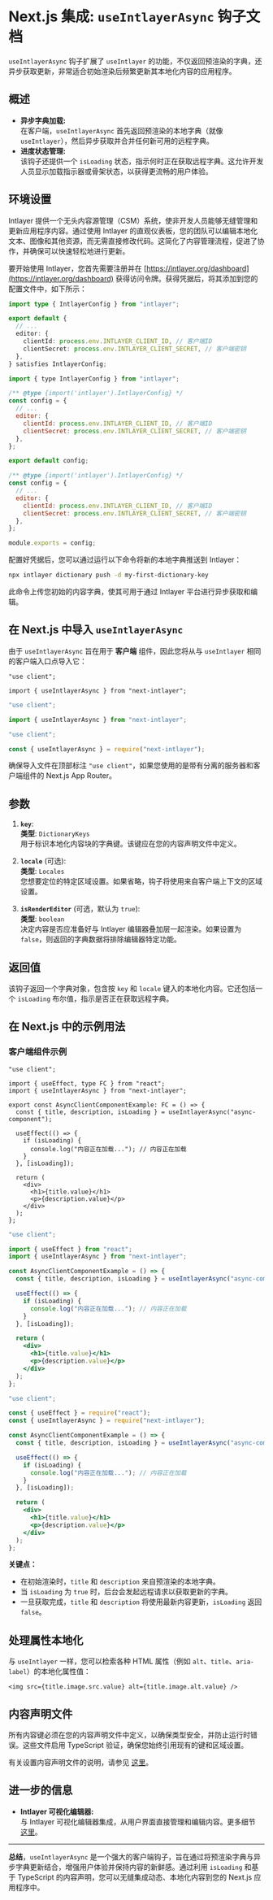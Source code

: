 # Next.js 集成: `useIntlayerAsync` 钩子文档

`useIntlayerAsync` 钩子扩展了 `useIntlayer` 的功能，不仅返回预渲染的字典，还异步获取更新，非常适合初始渲染后频繁更新其本地化内容的应用程序。

## 概述

- **异步字典加载:**  
  在客户端，`useIntlayerAsync` 首先返回预渲染的本地字典（就像 `useIntlayer`），然后异步获取并合并任何新可用的远程字典。
- **进度状态管理:**  
  该钩子还提供一个 `isLoading` 状态，指示何时正在获取远程字典。这允许开发人员显示加载指示器或骨架状态，以获得更流畅的用户体验。

## 环境设置

Intlayer 提供一个无头内容源管理（CSM）系统，使非开发人员能够无缝管理和更新应用程序内容。通过使用 Intlayer 的直观仪表板，您的团队可以编辑本地化文本、图像和其他资源，而无需直接修改代码。这简化了内容管理流程，促进了协作，并确保可以快速轻松地进行更新。

要开始使用 Intlayer，您首先需要注册并在 [https://intlayer.org/dashboard](https://intlayer.org/dashboard) 获得访问令牌。获得凭据后，将其添加到您的配置文件中，如下所示：

```typescript fileName="intlayer.config.ts" codeFormat="typescript"
import type { IntlayerConfig } from "intlayer";

export default {
  // ...
  editor: {
    clientId: process.env.INTLAYER_CLIENT_ID, // 客户端ID
    clientSecret: process.env.INTLAYER_CLIENT_SECRET, // 客户端密钥
  },
} satisfies IntlayerConfig;
```

```javascript fileName="intlayer.config.mjs" codeFormat="esm"
import { type IntlayerConfig } from "intlayer";

/** @type {import('intlayer').IntlayerConfig} */
const config = {
  // ...
  editor: {
    clientId: process.env.INTLAYER_CLIENT_ID, // 客户端ID
    clientSecret: process.env.INTLAYER_CLIENT_SECRET, // 客户端密钥
  },
};

export default config;
```

```javascript fileName="intlayer.config.cjs" codeFormat="commonjs"
/** @type {import('intlayer').IntlayerConfig} */
const config = {
  // ...
  editor: {
    clientId: process.env.INTLAYER_CLIENT_ID, // 客户端ID
    clientSecret: process.env.INTLAYER_CLIENT_SECRET, // 客户端密钥
  },
};

module.exports = config;
```

配置好凭据后，您可以通过运行以下命令将新的本地字典推送到 Intlayer：

```bash
npx intlayer dictionary push -d my-first-dictionary-key
```

此命令上传您初始的内容字典，使其可用于通过 Intlayer 平台进行异步获取和编辑。

## 在 Next.js 中导入 `useIntlayerAsync`

由于 `useIntlayerAsync` 旨在用于 **客户端** 组件，因此您将从与 `useIntlayer` 相同的客户端入口点导入它：

```tsx codeFormat="typescript"
"use client";

import { useIntlayerAsync } from "next-intlayer";
```

```javascript codeFormat="esm"
"use client";

import { useIntlayerAsync } from "next-intlayer";
```

```javascript codeFormat="commonjs"
"use client";

const { useIntlayerAsync } = require("next-intlayer");
```

确保导入文件在顶部标注 `"use client"`，如果您使用的是带有分离的服务器和客户端组件的 Next.js App Router。

## 参数

1. **`key`**:  
   **类型**: `DictionaryKeys`  
   用于标识本地化内容块的字典键。该键应在您的内容声明文件中定义。

2. **`locale`** (可选):  
   **类型**: `Locales`  
   您想要定位的特定区域设置。如果省略，钩子将使用来自客户端上下文的区域设置。

3. **`isRenderEditor`** (可选，默认为 `true`):  
   **类型**: `boolean`  
   决定内容是否应准备好与 Intlayer 编辑器叠加层一起渲染。如果设置为 `false`，则返回的字典数据将排除编辑器特定功能。

## 返回值

该钩子返回一个字典对象，包含按 `key` 和 `locale` 键入的本地化内容。它还包括一个 `isLoading` 布尔值，指示是否正在获取远程字典。

## 在 Next.js 中的示例用法

### 客户端组件示例

```tsx fileName="src/components/AsyncClientComponentExample.tsx" codeFormat="typescript"
"use client";

import { useEffect, type FC } from "react";
import { useIntlayerAsync } from "next-intlayer";

export const AsyncClientComponentExample: FC = () => {
  const { title, description, isLoading } = useIntlayerAsync("async-component");

  useEffect(() => {
    if (isLoading) {
      console.log("内容正在加载..."); // 内容正在加载
    }
  }, [isLoading]);

  return (
    <div>
      <h1>{title.value}</h1>
      <p>{description.value}</p>
    </div>
  );
};
```

```jsx fileName="src/components/AsyncClientComponentExample.mjx" codeFormat="esm"
"use client";

import { useEffect } from "react";
import { useIntlayerAsync } from "next-intlayer";

const AsyncClientComponentExample = () => {
  const { title, description, isLoading } = useIntlayerAsync("async-component");

  useEffect(() => {
    if (isLoading) {
      console.log("内容正在加载..."); // 内容正在加载
    }
  }, [isLoading]);

  return (
    <div>
      <h1>{title.value}</h1>
      <p>{description.value}</p>
    </div>
  );
};
```

```jsx fileName="src/components/AsyncClientComponentExample.csx" codeFormat="commonjs"
"use client";

const { useEffect } = require("react");
const { useIntlayerAsync } = require("next-intlayer");

const AsyncClientComponentExample = () => {
  const { title, description, isLoading } = useIntlayerAsync("async-component");

  useEffect(() => {
    if (isLoading) {
      console.log("内容正在加载..."); // 内容正在加载
    }
  }, [isLoading]);

  return (
    <div>
      <h1>{title.value}</h1>
      <p>{description.value}</p>
    </div>
  );
};
```

**关键点：**

- 在初始渲染时，`title` 和 `description` 来自预渲染的本地字典。
- 当 `isLoading` 为 `true` 时，后台会发起远程请求以获取更新的字典。
- 一旦获取完成，`title` 和 `description` 将使用最新内容更新，`isLoading` 返回 `false`。

## 处理属性本地化

与 `useIntlayer` 一样，您可以检索各种 HTML 属性（例如 `alt`、`title`、`aria-label`）的本地化属性值：

```tsx
<img src={title.image.src.value} alt={title.image.alt.value} />
```

## 内容声明文件

所有内容键必须在您的内容声明文件中定义，以确保类型安全，并防止运行时错误。这些文件启用 TypeScript 验证，确保您始终引用现有的键和区域设置。

有关设置内容声明文件的说明，请参见 [这里](https://github.com/aymericzip/intlayer/blob/main/docs/zh/content_declaration/get_started.md)。

## 进一步的信息

- **Intlayer 可视化编辑器:**  
  与 Intlayer 可视化编辑器集成，从用户界面直接管理和编辑内容。更多细节 [这里](https://github.com/aymericzip/intlayer/blob/main/docs/zh/intlayer_editor.md)。

---

**总结**，`useIntlayerAsync` 是一个强大的客户端钩子，旨在通过将预渲染字典与异步字典更新结合，增强用户体验并保持内容的新鲜感。通过利用 `isLoading` 和基于 TypeScript 的内容声明，您可以无缝集成动态、本地化内容到您的 Next.js 应用程序中。
